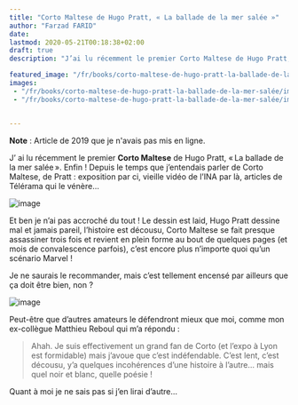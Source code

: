 ```yaml
---
title: "Corto Maltese de Hugo Pratt, « La ballade de la mer salée »"
author: "Farzad FARID"
date: 
lastmod: 2020-05-21T00:18:38+02:00
draft: true
description: "J’ai lu récemment le premier Corto Maltese de Hugo Pratt, « La ballade de la mer salée ». Enfin ! Depuis le temps que j’entendais parler de…"

featured_image: "/fr/books/corto-maltese-de-hugo-pratt-la-ballade-de-la-mer-salée/images/1.jpeg" 
images:
 - "/fr/books/corto-maltese-de-hugo-pratt-la-ballade-de-la-mer-salée/images/1.jpeg"
 - "/fr/books/corto-maltese-de-hugo-pratt-la-ballade-de-la-mer-salée/images/2.png"


---
```


**Note** : Article de 2019 que je n'avais pas mis en ligne.

J’ ai lu récemment le premier **Corto Maltese** de Hugo Pratt, « La ballade de la mer salée ». Enfin ! Depuis le temps que j’entendais parler de Corto Maltese, de Pratt : exposition par ci, vieille vidéo de l’INA par là, articles de Télérama qui le vénère… 




![image](images/1.jpeg#layoutTextWidth)



Et ben je n’ai pas accroché du tout ! Le dessin est laid, Hugo Pratt dessine mal et jamais pareil, l’histoire est décousu, Corto Maltese se fait presque assassiner trois fois et revient en plein forme au bout de quelques pages (et mois de convalescence parfois), c’est encore plus n’importe quoi qu’un scénario Marvel !

Je ne saurais le recommander, mais c’est tellement encensé par ailleurs que ça doit être bien, non ?




![image](images/2.png#layoutTextWidth)



Peut-être que d’autres amateurs le défendront mieux que moi, comme mon ex-collègue Matthieu Reboul qui m’a répondu :
> Ahah. Je suis effectivement un grand fan de Corto (et l’expo à Lyon est formidable) mais j’avoue que c’est indéfendable. C’est lent, c’est décousu, y’a quelques incohérences d’une histoire à l’autre… mais quel noir et blanc, quelle poésie !

Quant à moi je ne sais pas si j’en lirai d’autre…
